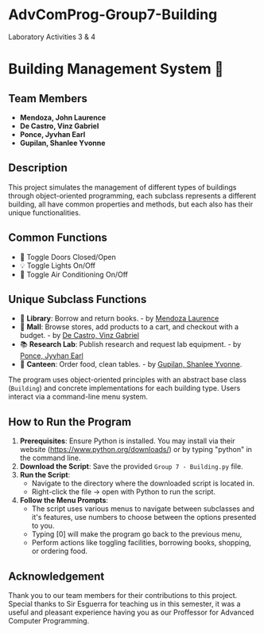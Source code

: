 # AdvComProg-Group7-Building
Laboratory Activities 3 &amp; 4

# Building Management System :city_sunrise:

## Team Members
- **Mendoza, John Laurence**
- **De Castro, Vinz Gabriel**
- **Ponce, Jyvhan Earl**
- **Gupilan, Shanlee Yvonne**

## Description
This project simulates the management of different types of buildings through object-oriented programming, each subclass represents a different building, all have common properties and methods, but each also has their unique functionalities.
## Common Functions
- :door: Toggle Doors Closed/Open
- :bulb: Toggle Lights On/Off
- :icecream: Toggle Air Conditioning On/Off
## Unique Subclass Functions
- :book: **Library**: Borrow and return books. - by <ins>Mendoza Laurence</ins>
- :department_store: **Mall**: Browse stores, add products to a cart, and checkout with a budget. - by <ins>De Castro, Vinz Gabriel<ins>
- :books: **Research Lab**: Publish research and request lab equipment. - by <ins>Ponce, Jyvhan Earl</ins>
- :hamburger: **Canteen**: Order food, clean tables. - by <ins>Gupilan, Shanlee Yvonne</ins>.

The program uses object-oriented principles with an abstract base class (`Building`) and concrete implementations for each building type. Users interact via a command-line menu system.

## How to Run the Program
1. **Prerequisites**: Ensure Python is installed. You may install via their website (https://www.python.org/downloads/) or by typing "python" in the command line.
2. **Download the Script**: Save the provided `Group 7 - Building.py` file.
3. **Run the Script**:
   - Navigate to the directory where the downloaded script is located in.
   - Right-click the file -> open with Python to run the script.
4. **Follow the Menu Prompts**:
   - The script uses various menus to navigate between subclasses and it's features, use numbers to choose between the options presented to you.
   - Typing [0] will make the program go back to the previous menu,
   - Perform actions like toggling facilities, borrowing books, shopping, or ordering food.

## Acknowledgement
Thank you to our team members for their contributions to this project. Special thanks to Sir Esguerra for teaching us in this semester, it was a useful and pleasant experience having you as our Proffessor for Advanced Computer Programming. 
